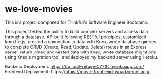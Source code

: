 # we-love-movies
This is a project completed for Thinkful's Software Engineer Bootcamp.

This project tested the ability to build complex servers and access data through a database. API built following RESTful principles, customized knexfile.js, created 
a connection to data with Knex, wrote database queries to complete CRUD (Create, Read, Update, Delete) routes in an Express server, return joined and nested data
with Knex, wrote database migrations using Knex's migration tool, and deployed my backend server using Heroku.

Backend Deployment: https://tranquil-refuge-57766.herokuapp.com/
Frontend Deployment: https://https://movie-front-end-woad.vercel.app/
